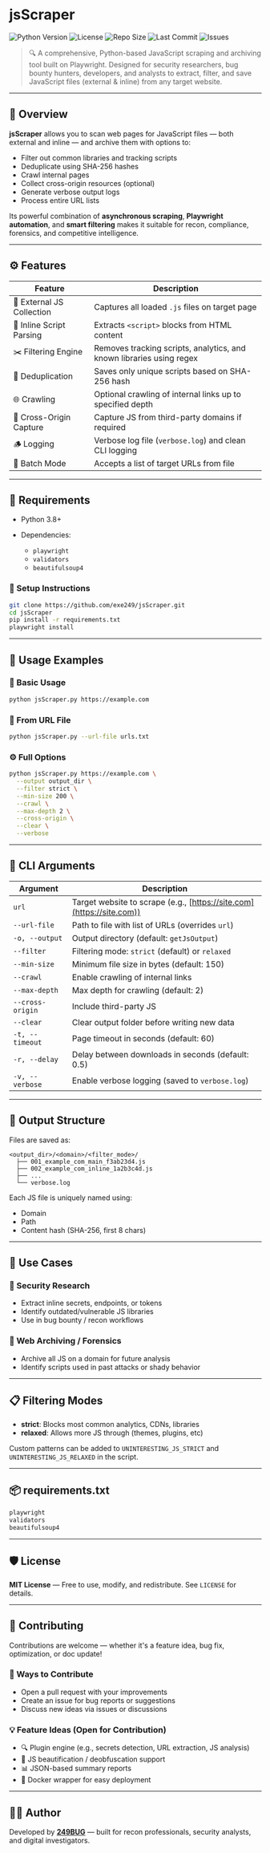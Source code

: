 # jsScraper
![Python Version](https://img.shields.io/badge/python-3.8%2B-blue)
![License](https://img.shields.io/badge/license-MIT-green)
![Repo Size](https://img.shields.io/github/repo-size/exe249/jsScraper)
![Last Commit](https://img.shields.io/github/last-commit/exe249/jsScraper)
![Issues](https://img.shields.io/github/issues/exe249/jsScraper)

> 🔍 A comprehensive, Python-based JavaScript scraping and archiving tool built on Playwright. Designed for security researchers, bug bounty hunters, developers, and analysts to extract, filter, and save JavaScript files (external & inline) from any target website.

---

## 🚀 Overview

**jsScraper** allows you to scan web pages for JavaScript files — both external and inline — and archive them with options to:

* Filter out common libraries and tracking scripts
* Deduplicate using SHA-256 hashes
* Crawl internal pages
* Collect cross-origin resources (optional)
* Generate verbose output logs
* Process entire URL lists

Its powerful combination of **asynchronous scraping**, **Playwright automation**, and **smart filtering** makes it suitable for recon, compliance, forensics, and competitive intelligence.

---

## ⚙️ Features

| Feature                   | Description                                                            |
| ------------------------- | ---------------------------------------------------------------------- |
| 📂 External JS Collection | Captures all loaded `.js` files on target page                         |
| 🧠 Inline Script Parsing  | Extracts `<script>` blocks from HTML content                           |
| ✂️ Filtering Engine       | Removes tracking scripts, analytics, and known libraries using regex   |
| 🔄 Deduplication          | Saves only unique scripts based on SHA-256 hash                        |
| 🌐 Crawling               | Optional crawling of internal links up to specified depth              |
| 🏁 Cross-Origin Capture   | Capture JS from third-party domains if required                        |
| 🪵 Logging                | Verbose log file (`verbose.log`) and clean CLI logging                 |
| 🧪 Batch Mode             | Accepts a list of target URLs from file                                |

---

## 🧰 Requirements

* Python 3.8+
* Dependencies:

  * `playwright`
  * `validators`
  * `beautifulsoup4`

### 🔧 Setup Instructions

```bash
git clone https://github.com/exe249/jsScraper.git
cd jsScraper
pip install -r requirements.txt
playwright install
```

---

## 🧪 Usage Examples

### 📄 Basic Usage

```bash
python jsScraper.py https://example.com
```

### 🔁 From URL File

```bash
python jsScraper.py --url-file urls.txt
```

### ⚙️ Full Options

```bash
python jsScraper.py https://example.com \
  --output output_dir \
  --filter strict \
  --min-size 200 \
  --crawl \
  --max-depth 2 \
  --cross-origin \
  --clear \
  --verbose
```

---

## 🧾 CLI Arguments

| Argument         | Description                                                           |
| ---------------- | --------------------------------------------------------------------- |
| `url`            | Target website to scrape (e.g., [https://site.com](https://site.com)) |
| `--url-file`     | Path to file with list of URLs (overrides `url`)                      |
| `-o, --output`   | Output directory (default: `getJsOutput`)                             |
| `--filter`       | Filtering mode: `strict` (default) or `relaxed`                       |
| `--min-size`     | Minimum file size in bytes (default: 150)                             |
| `--crawl`        | Enable crawling of internal links                                     |
| `--max-depth`    | Max depth for crawling (default: 2)                                   |
| `--cross-origin` | Include third-party JS                                                |
| `--clear`        | Clear output folder before writing new data                           |
| `-t, --timeout`  | Page timeout in seconds (default: 60)                                 |
| `-r, --delay`    | Delay between downloads in seconds (default: 0.5)                     |
| `-v, --verbose`  | Enable verbose logging (saved to `verbose.log`)                       |

---

## 📁 Output Structure

Files are saved as:

```
<output_dir>/<domain>/<filter_mode>/
  ├── 001_example_com_main_f3ab23d4.js
  ├── 002_example_com_inline_1a2b3c4d.js
  ├── ...
  └── verbose.log
```

Each JS file is uniquely named using:

* Domain
* Path
* Content hash (SHA-256, first 8 chars)

---

## 🧠 Use Cases

### 🔐 Security Research

* Extract inline secrets, endpoints, or tokens
* Identify outdated/vulnerable JS libraries
* Use in bug bounty / recon workflows

### 🧾 Web Archiving / Forensics

* Archive all JS on a domain for future analysis
* Identify scripts used in past attacks or shady behavior

---

## 📋 Filtering Modes

* **strict**: Blocks most common analytics, CDNs, libraries
* **relaxed**: Allows more JS through (themes, plugins, etc)

Custom patterns can be added to `UNINTERESTING_JS_STRICT` and `UNINTERESTING_JS_RELAXED` in the script.

---

## 📦 requirements.txt

```txt
playwright
validators
beautifulsoup4
```

---

## 🛡 License

**MIT License** — Free to use, modify, and redistribute. See `LICENSE` for details.

---

## 🤝 Contributing

Contributions are welcome — whether it's a feature idea, bug fix, optimization, or doc update!

### 🚀 Ways to Contribute

- Open a pull request with your improvements
- Create an issue for bug reports or suggestions
- Discuss new ideas via issues or discussions

### 💡 Feature Ideas (Open for Contribution)

- 🔍 Plugin engine (e.g., secrets detection, URL extraction, JS analysis)
- 🎨 JS beautification / deobfuscation support
- 📊 JSON-based summary reports
- 🐳 Docker wrapper for easy deployment


---

## 👨‍💻 Author

Developed by **[249BUG](https://github.com/exe249)** — built for recon professionals, security analysts, and digital investigators.
